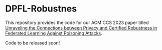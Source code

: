 # DPFL-Robustnes
This repository provides the code for our ACM CCS 2023 paper titled [Unraveling the Connections between Privacy and Certified Robustness in Federated Learning Against Poisoning Attacks](https://arxiv.org/abs/2209.04030).

Code to be released soon!